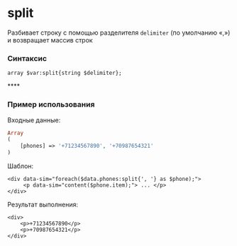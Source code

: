 # split

Разбивает строку с помощью разделителя `delimiter` \(по умолчанию «,»\) и возвращает массив строк

### **Синтаксис**

```text
array $var:split{string $delimiter};
```

\*\*\*\*

### **Пример использования**

Входные данные:

```php
Array
(
    [phones] => '+71234567890', '+70987654321'
)
```

Шаблон:

```markup
<div data-sim="foreach($data.phones:split{', '} as $phone);">
     <p data-sim="content($phone.item);"> ... </p>
</div>​
```

Результат выполнения:

```markup
<div>
    <p>+71234567890</p>
    <p>+70987654321</p>
</div>
```

